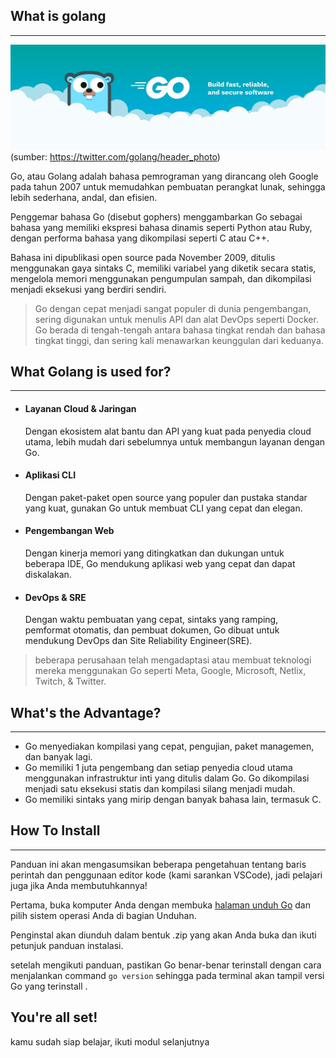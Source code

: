 ## What is golang
---
<img src="https://raw.githubusercontent.com/Ouroboros-Tech/modul-pembelajaran/main/image/Golang-Introduction.jpeg"></img>
(sumber: https://twitter.com/golang/header_photo)

Go, atau Golang adalah bahasa pemrograman yang dirancang oleh Google pada tahun 2007 untuk memudahkan pembuatan perangkat lunak, sehingga lebih sederhana, andal, dan efisien. 

Penggemar bahasa Go (disebut gophers) menggambarkan Go sebagai bahasa yang memiliki ekspresi bahasa dinamis seperti Python atau Ruby, dengan performa bahasa yang dikompilasi seperti C atau C++.

Bahasa ini dipublikasi  open source pada November 2009, ditulis menggunakan gaya sintaks C, memiliki variabel yang diketik secara statis, mengelola memori menggunakan pengumpulan sampah, dan dikompilasi menjadi eksekusi yang berdiri sendiri.

>Go dengan cepat menjadi sangat populer di dunia pengembangan, sering digunakan untuk menulis API dan alat DevOps seperti Docker. Go berada di tengah-tengah antara bahasa tingkat rendah dan bahasa tingkat tinggi, dan sering kali menawarkan keunggulan dari keduanya.



## What Golang is used for?
---
* #### Layanan Cloud & Jaringan
  Dengan ekosistem alat bantu dan API yang kuat pada penyedia cloud utama, lebih mudah dari sebelumnya untuk membangun layanan dengan Go.

* #### Aplikasi CLI
  Dengan paket-paket open source yang populer dan pustaka standar yang kuat, gunakan Go untuk membuat CLI yang cepat dan elegan.

* #### Pengembangan Web
  Dengan kinerja memori yang ditingkatkan dan dukungan untuk beberapa IDE, Go mendukung aplikasi web yang cepat dan dapat diskalakan.

* #### DevOps & SRE
  Dengan waktu pembuatan yang cepat, sintaks yang ramping, pemformat otomatis, dan pembuat dokumen, Go dibuat untuk mendukung DevOps dan Site Reliability Engineer(SRE).
  
>beberapa perusahaan telah mengadaptasi atau membuat teknologi mereka menggunakan Go seperti Meta, Google, Microsoft, Netlix, Twitch, & Twitter.


## What's the Advantage?
---
* Go menyediakan kompilasi yang cepat, pengujian, paket managemen, dan banyak lagi.
* Go memiliki 1 juta pengembang dan setiap penyedia cloud utama menggunakan infrastruktur inti yang ditulis dalam Go. Go dikompilasi menjadi satu eksekusi statis dan kompilasi silang menjadi mudah.
* Go memiliki sintaks yang mirip dengan banyak bahasa lain, termasuk C.


## How To Install
---
Panduan ini akan mengasumsikan beberapa pengetahuan tentang baris perintah dan penggunaan editor kode (kami sarankan VSCode), jadi pelajari juga jika Anda membutuhkannya!

Pertama, buka komputer Anda dengan membuka <a href="https://go.dev/doc/install">halaman unduh Go</a> dan pilih sistem operasi Anda di bagian Unduhan.

Penginstal akan diunduh dalam bentuk .zip yang akan Anda buka dan ikuti petunjuk panduan instalasi.

setelah mengikuti panduan, pastikan Go benar-benar terinstall dengan cara menjalankan command  `go version`  sehingga pada terminal akan tampil versi Go yang terinstall .

## You're all set!

kamu sudah siap belajar, ikuti modul selanjutnya
